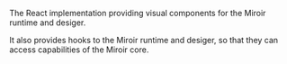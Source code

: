 The React implementation providing visual components for the Miroir runtime and desiger.

It also provides hooks to the Miroir runtime and desiger, so that they can access capabilities of the Miroir core.

